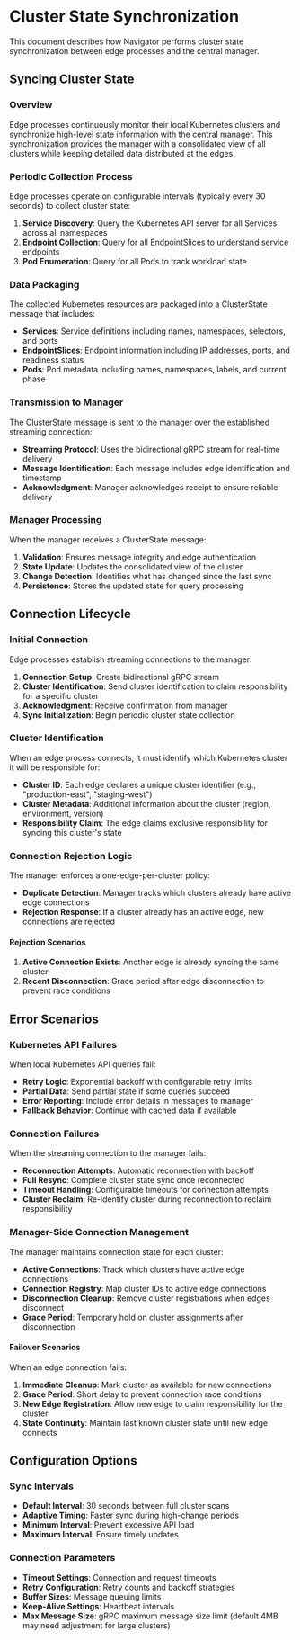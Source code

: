 # Cluster State Synchronization

This document describes how Navigator performs cluster state synchronization between edge processes and the central manager.

## Syncing Cluster State

### Overview

Edge processes continuously monitor their local Kubernetes clusters and synchronize high-level state information with the central manager. This synchronization provides the manager with a consolidated view of all clusters while keeping detailed data distributed at the edges.

### Periodic Collection Process

Edge processes operate on configurable intervals (typically every 30 seconds) to collect cluster state:

1. **Service Discovery**: Query the Kubernetes API server for all Services across all namespaces
2. **Endpoint Collection**: Query for all EndpointSlices to understand service endpoints
3. **Pod Enumeration**: Query for all Pods to track workload state

### Data Packaging

The collected Kubernetes resources are packaged into a ClusterState message that includes:

- **Services**: Service definitions including names, namespaces, selectors, and ports
- **EndpointSlices**: Endpoint information including IP addresses, ports, and readiness status
- **Pods**: Pod metadata including names, namespaces, labels, and current phase

### Transmission to Manager

The ClusterState message is sent to the manager over the established streaming connection:

- **Streaming Protocol**: Uses the bidirectional gRPC stream for real-time delivery
- **Message Identification**: Each message includes edge identification and timestamp
- **Acknowledgment**: Manager acknowledges receipt to ensure reliable delivery

### Manager Processing

When the manager receives a ClusterState message:

1. **Validation**: Ensures message integrity and edge authentication
2. **State Update**: Updates the consolidated view of the cluster
3. **Change Detection**: Identifies what has changed since the last sync
4. **Persistence**: Stores the updated state for query processing

## Connection Lifecycle

### Initial Connection

Edge processes establish streaming connections to the manager:

1. **Connection Setup**: Create bidirectional gRPC stream
2. **Cluster Identification**: Send cluster identification to claim responsibility for a specific cluster
3. **Acknowledgment**: Receive confirmation from manager
4. **Sync Initialization**: Begin periodic cluster state collection

### Cluster Identification

When an edge process connects, it must identify which Kubernetes cluster it will be responsible for:

- **Cluster ID**: Each edge declares a unique cluster identifier (e.g., "production-east", "staging-west")
- **Cluster Metadata**: Additional information about the cluster (region, environment, version)
- **Responsibility Claim**: The edge claims exclusive responsibility for syncing this cluster's state

### Connection Rejection Logic

The manager enforces a one-edge-per-cluster policy:

- **Duplicate Detection**: Manager tracks which clusters already have active edge connections
- **Rejection Response**: If a cluster already has an active edge, new connections are rejected

#### Rejection Scenarios

1. **Active Connection Exists**: Another edge is already syncing the same cluster
2. **Recent Disconnection**: Grace period after edge disconnection to prevent race conditions


## Error Scenarios

### Kubernetes API Failures

When local Kubernetes API queries fail:

- **Retry Logic**: Exponential backoff with configurable retry limits
- **Partial Data**: Send partial state if some queries succeed
- **Error Reporting**: Include error details in messages to manager
- **Fallback Behavior**: Continue with cached data if available

### Connection Failures

When the streaming connection to the manager fails:

- **Reconnection Attempts**: Automatic reconnection with backoff
- **Full Resync**: Complete cluster state sync once reconnected
- **Timeout Handling**: Configurable timeouts for connection attempts
- **Cluster Reclaim**: Re-identify cluster during reconnection to reclaim responsibility

### Manager-Side Connection Management

The manager maintains connection state for each cluster:

- **Active Connections**: Track which clusters have active edge connections
- **Connection Registry**: Map cluster IDs to active edge connections
- **Disconnection Cleanup**: Remove cluster registrations when edges disconnect
- **Grace Period**: Temporary hold on cluster assignments after disconnection

#### Failover Scenarios

When an edge connection fails:

1. **Immediate Cleanup**: Mark cluster as available for new connections
2. **Grace Period**: Short delay to prevent connection race conditions
3. **New Edge Registration**: Allow new edge to claim responsibility for the cluster
4. **State Continuity**: Maintain last known cluster state until new edge connects


## Configuration Options

### Sync Intervals

- **Default Interval**: 30 seconds between full cluster scans
- **Adaptive Timing**: Faster sync during high-change periods
- **Minimum Interval**: Prevent excessive API load
- **Maximum Interval**: Ensure timely updates

### Connection Parameters

- **Timeout Settings**: Connection and request timeouts
- **Retry Configuration**: Retry counts and backoff strategies
- **Buffer Sizes**: Message queuing limits
- **Keep-Alive Settings**: Heartbeat intervals
- **Max Message Size**: gRPC maximum message size limit (default 4MB may need adjustment for large clusters)


